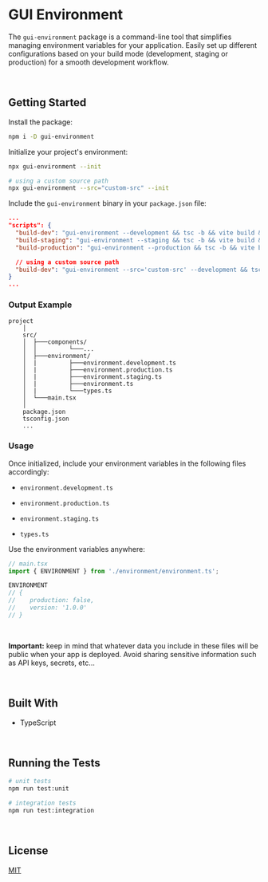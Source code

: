 # GUI Environment

The `gui-environment` package is a command-line tool that simplifies managing environment variables for your application. Easily set up different configurations based on your build mode (development, staging or production) for a smooth development workflow.

</br>

## Getting Started

Install the package:
```bash
npm i -D gui-environment
```

Initialize your project's environment:
```bash
npx gui-environment --init

# using a custom source path
npx gui-environment --src="custom-src" --init
```

Include the `gui-environment` binary in your `package.json` file:
```json
...
"scripts": {
  "build-dev": "gui-environment --development && tsc -b && vite build && ...",
  "build-staging": "gui-environment --staging && tsc -b && vite build && ...",
  "build-production": "gui-environment --production && tsc -b && vite build && ...",

  // using a custom source path
  "build-dev": "gui-environment --src='custom-src' --development && tsc -b && vite build && ...",
}
...
```




### Output Example

```
project
    │
    src/
    │  ├───components/
    │  │         └───...
    │  ├───environment/
    │  |         ├───environment.development.ts
    │  |         ├───environment.production.ts
    │  |         ├───environment.staging.ts
    │  |         ├───environment.ts
    │  |         └───types.ts
    │  └───main.tsx
    │
    package.json
    tsconfig.json
    ...
```

### Usage

Once initialized, include your environment variables in the following files accordingly:

- `environment.development.ts`

- `environment.production.ts`

- `environment.staging.ts`

- `types.ts`

Use the environment variables anywhere:

```typescript
// main.tsx
import { ENVIRONMENT } from './environment/environment.ts';

ENVIRONMENT
// {
//    production: false,
//    version: '1.0.0'
// }
```

<br/>

**Important:** keep in mind that whatever data you include in these files will be public when your app is deployed. Avoid sharing sensitive information such as API keys, secrets, etc...





<br/>

## Built With

- TypeScript





<br/>

## Running the Tests
```bash
# unit tests
npm run test:unit

# integration tests
npm run test:integration
```



<br/>

## License

[MIT](https://choosealicense.com/licenses/mit/)